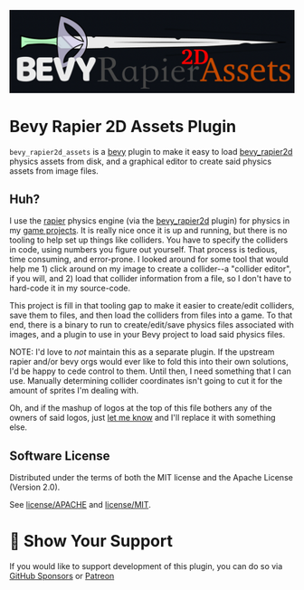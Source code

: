 ![Bevy Rapier 2D Assets](./img/title.png)

# Bevy Rapier 2D Assets Plugin

`bevy_rapier2d_assets` is a [bevy](https://github.com/bevyengine/bevy/) plugin to make it easy to load [bevy_rapier2d](https://github.com/dimforge/bevy_rapier) physics assets from disk, and a graphical editor to create said physics assets from image files.


## Huh?

I use the [rapier](https://rapier.rs/) physics engine (via the [bevy_rapier2d](https://github.com/dimforge/bevy_rapier/) plugin) for physics in my [game projects](https://www.patreon.com/nathanstocks). It is really nice once it is up and running, but there is no tooling to help set up things like colliders. You have to specify the colliders in code, using numbers you figure out yourself. That process is tedious, time consuming, and error-prone. I looked around for some tool that would help me 1) click around on my image to create a collider--a "collider editor", if you will, and 2) load that collider information from a file, so I don't have to hard-code it in my source-code.

This project is fill in that tooling gap to make it easier to create/edit colliders, save them to files, and then load the colliders from files into a game. To that end, there is a binary to run to create/edit/save physics files associated with images, and a plugin to use in your Bevy project to load said physics files.

NOTE: I'd love to _not_ maintain this as a separate plugin. If the upstream rapier and/or bevy orgs would ever like to fold this into their own solutions, I'd be happy to cede control to them. Until then, I need something that I can use. Manually determining collider coordinates isn't going to cut it for the amount of sprites I'm dealing with.

Oh, and if the mashup of logos at the top of this file bothers any of the owners of said logos, just [let me know](https://github.com/CleanCut/bevy_rapier2d_assets/issues/new) and I'll replace it with something else.

## Software License

Distributed under the terms of both the MIT license and the Apache License (Version 2.0).

See [license/APACHE](license/APACHE) and [license/MIT](license/MIT).

# 💖 Show Your Support 

If you would like to support development of this plugin, you can do so via [GitHub Sponsors] or [Patreon]

[Patreon]: https://www.patreon.com/nathanstocks
[GitHub Sponsors]: https://github.com/sponsors/CleanCut
